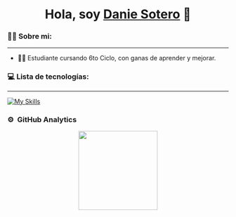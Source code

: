 <div align="center">
<h1 align="center">Hola, soy <a href="https://danielsotero.netlify.app/">Danie Sotero</a> 👋</h1>
</div>

### 🙋‍♂️ Sobre mi:
---
- 🧑‍🏫 Estudiante cursando 6to Ciclo, con ganas de aprender y mejorar.

### 💻 Lista de tecnologías:
---
[![My Skills](https://skillicons.dev/icons?i=astro,js,tailwind,bootstrap,cs,mysql,vscode,visualstudio,git,github,figma)](https://skillicons.dev)


### ⚙️ &nbsp;GitHub Analytics

<p align="center">
<a href="https://github.com/DanielSoteroF">
  <img height="180em" src="https://github-readme-stats-eight-theta.vercel.app/api/top-langs/?username=DanielSoteroF&layout=compact&langs_count=8&theme=algolia"/>
</a>
</p>

